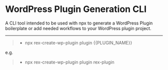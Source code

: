 # WordPress Plugin Generation CLI


A CLI tool intended to be used with npx to generate a WordPress Plugin boilerplate or add needed workflows to your WordPress plugin project.

____
>- npx rex-create-wp-plugin plugin {{PLUGIN_NAME}}

e.g.
>- npx rex-create-wp-plugin plugin rex-plugin
